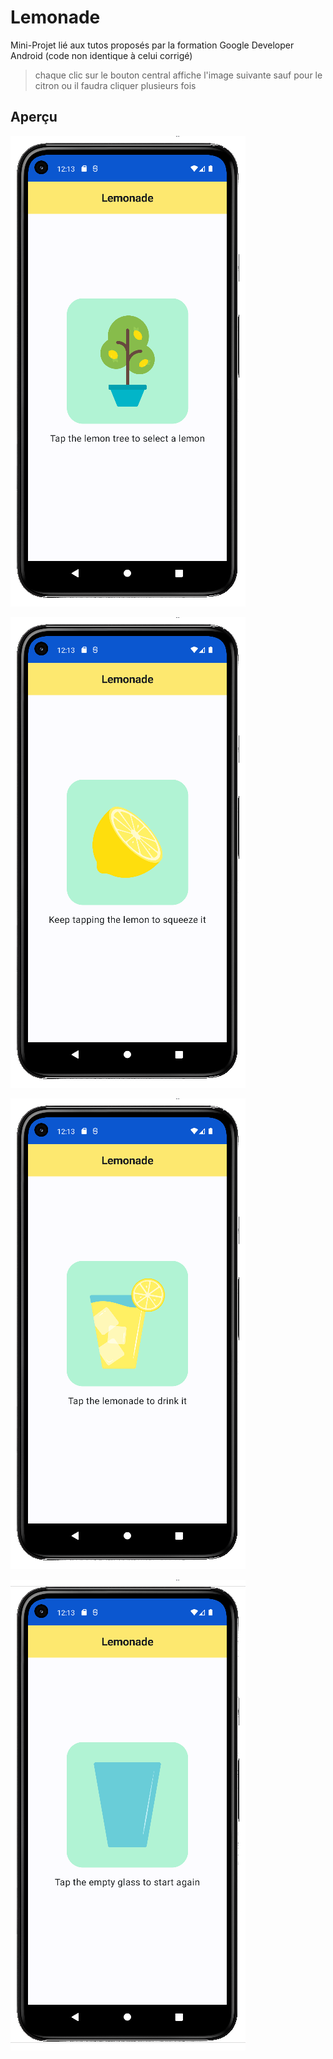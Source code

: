 # Lemonade

Mini-Projet lié aux tutos proposés par la formation Google Developer Android
(code non identique à celui corrigé)
> chaque clic sur le bouton central affiche l'image suivante sauf pour le citron ou il faudra cliquer plusieurs fois

## Aperçu

![Lemon Tree Screen](readmeImg/treeScreen.png)

![Lemon Screen](readmeImg/lemonScreen.png)

![Lemonade Screen](readmeImg/lemonadeScreen.png)

![Empty Glass Screen](readmeImg/glassScreen.png)